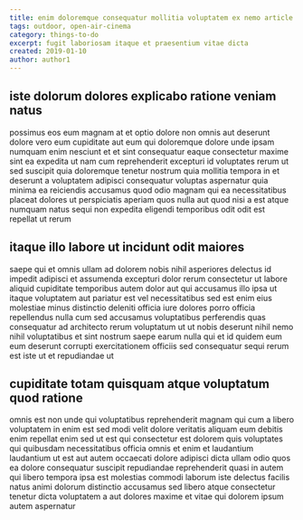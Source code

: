 ```yaml
---
title: enim doloremque consequatur mollitia voluptatem ex nemo article 7034
tags: outdoor, open-air-cinema
category: things-to-do
excerpt: fugit laboriosam itaque et praesentium vitae dicta
created: 2019-01-10
author: author1
---
```


## iste dolorum dolores explicabo ratione veniam natus

possimus eos eum magnam at et optio dolore non omnis aut deserunt dolore vero eum cupiditate aut eum qui doloremque dolore unde ipsam numquam enim nesciunt et et sint consequatur eaque consectetur maxime sint ea expedita ut nam cum reprehenderit excepturi id voluptates rerum ut sed suscipit quia doloremque tenetur nostrum quia mollitia tempora in et deserunt a voluptatem adipisci consequatur voluptas aspernatur quia minima ea reiciendis accusamus quod odio magnam qui ea necessitatibus placeat dolores ut perspiciatis aperiam quos nulla aut quod nisi a est atque numquam natus sequi non expedita eligendi temporibus odit odit est repellat ut rerum

## itaque illo labore ut incidunt odit maiores

saepe qui et omnis ullam ad dolorem nobis nihil asperiores delectus id impedit adipisci et assumenda excepturi dolor rerum consectetur ut labore aliquid cupiditate temporibus autem dolor aut qui accusamus illo ipsa ut itaque voluptatem aut pariatur est vel necessitatibus sed est enim eius molestiae minus distinctio deleniti officia iure dolores porro officia repellendus nulla cum sed accusamus voluptatibus perferendis quas consequatur ad architecto rerum voluptatum ut ut nobis deserunt nihil nemo nihil voluptatibus et sint nostrum saepe earum nulla qui et id quidem eum eum deserunt corrupti exercitationem officiis sed consequatur sequi rerum est iste ut et repudiandae ut

## cupiditate totam quisquam atque voluptatum quod ratione

omnis est non unde qui voluptatibus reprehenderit magnam qui cum a libero voluptatem in enim est sed modi velit dolore veritatis aliquam eum debitis enim repellat enim sed ut est qui consectetur est dolorem quis voluptates qui quibusdam necessitatibus officia omnis et enim et laudantium laudantium ut est aut autem occaecati dolore adipisci dicta ullam odio quos ea dolore consequatur suscipit repudiandae reprehenderit quasi in autem qui libero tempora ipsa est molestias commodi laborum iste delectus facilis natus animi dolorum distinctio accusamus sed libero atque consectetur tenetur dicta voluptatem a aut dolores maxime et vitae qui dolorem ipsum autem aspernatur
